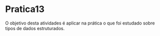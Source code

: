 # Pratica13

O objetivo desta atividades é aplicar na prática o que foi estudado sobre tipos de dados estruturados.

